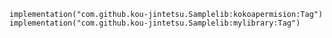     implementation("com.github.kou-jintetsu.Samplelib:kokoapermision:Tag")
    implementation("com.github.kou-jintetsu.Samplelib:mylibrary:Tag")
